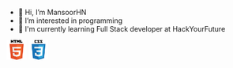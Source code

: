 - 👋 Hi, I’m MansoorHN
- 👀 I’m interested in programming
- 🌱 I'm currently learning Full Stack developer at HackYourFuture


<p float="left" color="White">
<img src="https://raw.githubusercontent.com/github/explore/80688e429a7d4ef2fca1e82350fe8e3517d3494d/topics/html/html.png" width="40">
<img src="https://raw.githubusercontent.com/github/explore/80688e429a7d4ef2fca1e82350fe8e3517d3494d/topics/css/css.png" width="40">
</p>




